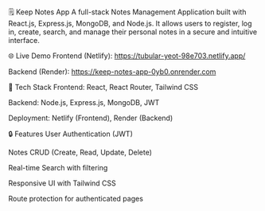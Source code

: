 🗒️ Keep Notes App
A full-stack Notes Management Application built with React.js, Express.js, MongoDB, and Node.js.
It allows users to register, log in, create, search, and manage their personal notes in a secure and intuitive interface.

🌐 Live Demo
Frontend (Netlify): https://tubular-yeot-98e703.netlify.app/

Backend (Render): https://keep-notes-app-0yb0.onrender.com

🚀 Tech Stack
Frontend: React, React Router, Tailwind CSS

Backend: Node.js, Express.js, MongoDB, JWT

Deployment: Netlify (Frontend), Render (Backend)

🔒 Features
User Authentication (JWT)

Notes CRUD (Create, Read, Update, Delete)

Real-time Search with filtering

Responsive UI with Tailwind CSS

Route protection for authenticated pages
